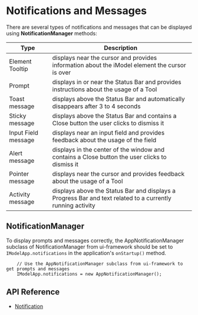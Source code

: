 # Notifications and Messages

There are several types of notifications and messages that can be displayed using **NotificationManager** methods:

|Type|Description
|-----|-----
|Element Tooltip| displays near the cursor and provides information about the iModel element the cursor is over
|Prompt| displays in or near the Status Bar and provides instructions about the usage of a Tool
|Toast message| displays above the Status Bar and automatically disappears after 3 to 4 seconds
|Sticky message| displays above the Status Bar and contains a Close button the user clicks to dismiss it
|Input Field message| displays near an input field and provides feedback about the usage of the field
|Alert message| displays in the center of the window and contains a Close button the user clicks to dismiss it
|Pointer message| displays near the cursor and provides feedback about the usage of a Tool
|Activity message| displays above the Status Bar and displays a Progress Bar and text related to a currently running activity

## NotificationManager

To display prompts and messages correctly, the AppNotificationManager subclass of NotificationManager from ui-framework should be set to `IModelApp.notifications` in the application's `onStartup()` method.

```TS
    // Use the AppNotificationManager subclass from ui-framework to get prompts and messages
    IModelApp.notifications = new AppNotificationManager();
```

## API Reference

* [Notification]($framework:Notification)
